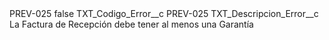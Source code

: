 <?xml version="1.0" encoding="UTF-8"?>
<CustomMetadata xmlns="http://soap.sforce.com/2006/04/metadata" xmlns:xsi="http://www.w3.org/2001/XMLSchema-instance" xmlns:xsd="http://www.w3.org/2001/XMLSchema">
    <label>PREV-025</label>
    <protected>false</protected>
    <values>
        <field>TXT_Codigo_Error__c</field>
        <value xsi:type="xsd:string">PREV-025</value>
    </values>
    <values>
        <field>TXT_Descripcion_Error__c</field>
        <value xsi:type="xsd:string">La Factura de Recepción debe tener al menos una Garantía</value>
    </values>
</CustomMetadata>
